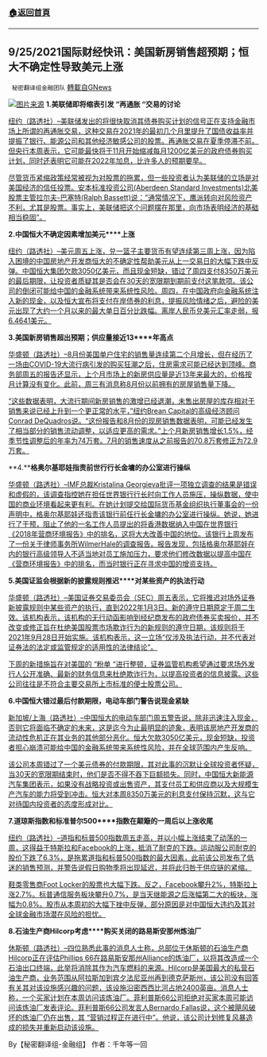 ###  [:house:返回首頁](https://github.com/ourhimalayas/txt)
---


## 9/25/2021国际财经快讯：美国新房销售超预期；恒大不确定性导致美元上涨
` 秘密翻译组金融团队` [轉載自GNews](https://gnews.org/zh-hans/1554157/)

![](https://assets.gnews.org/wp-content/uploads/2021/09/图片2-27.png)[图片来源](https://dzm0ugdauank9.cloudfront.net/)
**1.****美联储即将缩表引发**** “****再通胀**** “****交****易的讨论**

[纽约（路透社）–美联储发出的将很快取消其债券购买计划的信号正在支持金融市场上所谓的再通胀交易，这种交易在2021年的最初几个月里提升了国债收益率并提振了银行、能源公司和其他经济敏感公司的股票。再通胀交易在夏季停滞不前。但央行本周表示，它可能最快将于11月开始缩减每月1200亿美元的政府债券购买计划，同时还表明它可能在2022年加息，比许多人的预期要早。](https://www.oann.com/feds-coming-taper-fans-talk-of-renewed-reflation-trade/)

[尽管货币紧缩政策经常被视为对股票的拖累，但一些投资者认为美联储的立场是对美国经济的信任投票。安本标准投资公司(Aberdeen Standard Investments)北美股票主管拉尔夫-巴塞特(Ralph Bassett)说：”通常情况下，鹰派转向对风险资产不利，尤其是股票。事实上，美联储把这个问题摆在那里，向市场表明经济的基础相当稳固”。](https://www.oann.com/feds-coming-taper-fans-talk-of-renewed-reflation-trade/)

**2.****中国****恒大不确定因素****增加****美元****上涨**

[纽约（路透社）–美元周五上涨，兑一篮子主要货币有望连续第三周上涨，因为陷入困境的中国房地产开发商恒大的不确定性帮助美元从上一交易日的大幅下跌中反弹。中国恒大集团欠款3050亿美元，而且现金短缺，错过了周四支付8350万美元的最后期限，让投资者质疑其是否会在30天的宽限期到期前支付这笔款项。该公司的倒闭可能给中国的金融系统带来系统性风险。周四，在中国政府向金融系统注入新的现金，以及恒大宣布将支付在岸债券的利息，提振风险情绪之后，避险的美元出现了大约一个月以来的最大单日百分比跌幅。离岸人民币兑美元汇率走弱，报6.4641美元。](https://www.oann.com/dollar-wallows-near-one-week-low-as-haven-demand-ebbs/)

**3.****美国新房销售超出预期；供应量接近****13****年高点**

[华盛顿（路透社）–8月份美国单户住宅的销售量连续第二个月增长，但在经历了一场由COVID-19大流行病引发的购买狂潮之后，住房需求可能已经达到顶峰。商务部周五的报告还显示，上个月市场上的新房供应量是近13年来最大的，价格按月计算没有变化。此前，周三有消息称8月份以前拥有的房屋销售量下降。](https://www.oann.com/u-s-new-home-sales-beat-expectations-in-august/)

[“这些数据表明，大流行期间新房销售的激增已经退潮，未售出房屋的库存相对于销售来说已经上升到一个更正常的水平，”纽约Brean Capital的高级经济顾问Conrad DeQuadros说。“这份报告和8月份的现房销售数据表明，可能已经发生了相当部分的销售流动调整，以适应更高的需求。”上个月新房销售增长1.5%，经季节性调整后的年率为74万套。7月的销售速度从之前报告的70.8万套修正为72.9万套。](https://www.oann.com/u-s-new-home-sales-beat-expectations-in-august/)

**4.****格奥尔基耶娃指责前世行行长金墉的办公室进行操纵**

[华盛顿（路透社）–IMF总裁Kristalina Georgieva批评一项独立调查的结果是错误和虚假的，该调查指控她在担任世界银行行长时向工作人员施压，操纵数据，使中国的商业环境看起来更有利。在她计划提交给国际货币基金组织执行董事会的一份声明中，格奥尔基耶娃还指责该银行前任行长金墉的办公室进行操纵。她说，她进行了干预，阻止了他的一名工作人员提出的将香港数据纳入中国在世界银行《2018年营商环境报告》中的排名，这将大大改善中国的地位。该银行上周发布了一份关于律师事务所WilmerHale的调查报告。报告发现，包括格奥尔基耶娃在内的银行高级领导人不适当地对员工施加压力，要求他们修改数据以提高中国在《营商环境报告》中的排名，而当时银行正在寻求中国的增资支持。](https://www.oann.com/imfs-georgieva-accuses-former-world-bank-president-kims-office-of-manipulation/)

**5.****美国证监会根据新的披露规则推****迟****对某些资产的执法行动**

[华盛顿（路透社）–美国证券交易委员会（SEC）周五表示，它将推迟对场外证券新披露规则中某些资产的执行，直到2022年1月3日。新的遵守日期原定于周二生效。该机构表示，该机构的无行动函影响到经纪商发布的政府债券买卖报价，并不改变或修正旨在杜绝美国股票市场欺诈行为的新规则的遵守日期，该规则将于2021年9月28日开始实施。该机构表示，这一立场“仅涉及执法行动，并不代表对证券法的法定或监管规定的适用性的法律结论”。](https://www.oann.com/u-s-sec-delays-until-jan-3-certain-assets-from-enforcement-actions-related-to-new-disclosure-rule/)

[下周的新措施旨在对美国的 “粉单 “进行整顿，证券监管机构希望通过要求场外发行人公开准确、最新的财务信息来杜绝欺诈行为，以提高投资者的信息披露。这些公司往往是不符合主要交易所上市标准的便士股票公司。](https://www.oann.com/u-s-sec-delays-until-jan-3-certain-assets-from-enforcement-actions-related-to-new-disclosure-rule/)

**6.****中国****恒大****错过最后****付款期限，电动车部门警告说现金紧缺**

[新加坡/上海（路透社）–中国恒大的电动车部门周五警告说，除非迅速注入现金，否则它将面临不确定的未来，这是迄今为止最明显的迹象，表明该房地产开发商的流动性危机正在其业务的其他部分恶化。恒大欠款3050亿美元，现金短缺，投资者担心崩溃可能给中国的金融系统带来系统性风险，并在全球范围内产生反响。](https://www.oann.com/china-evergrande-bondholders-in-limbo-over-debt-resolution/)

[该公司本周错过了一个美元债券的付款期限，其对此事的沉默让全球投资者怀疑，当30天的宽限期结束时，他们是否不得不吞下巨额损失。同时，中国恒大新能源汽车集团表示，如果没有战略投资或出售资产，其支付员工和供应商以及大规模生产汽车的能力将受到冲击。恒大对本周8350万美元的利息支付保持沉默，这与它对待国内投资者的态度形成对比。](https://www.oann.com/china-evergrande-bondholders-in-limbo-over-debt-resolution/)

**7.****道琼斯指数和标准普尔****500****指数在颠簸的一周后以上涨收尾**

[纽约（路透社）–道指和标普500指数周五走高，并以小幅上涨结束了动荡的一周，这得益于特斯拉和Facebook的上涨，抵消了耐克的下跌。运动服公司耐克的股价下跌了6.3%，是拖累道指和标普500指数的最大因素，此前该公司发布了低迷的销售预测，并警告说假日购物季将出现延迟，并将此归咎于供应链的紧缩。](https://www.oann.com/futures-edge-lower-after-wall-streets-two-day-rally/)

[鞋类零售商Foot Locker的股票也大幅下跌。反之，Facebook攀升2%，特斯拉上涨2.7%。标普通信服务板块攀升0.7%，是当天继能源之后涨幅第二大的板块，涨幅为0.8%。股市从本周初的大幅下挫中反弹，部分原因是对中国恒大违约及其对全球金融市场潜在风险的担忧。](https://www.oann.com/futures-edge-lower-after-wall-streets-two-day-rally/)

**8.****石油生产商****Hilcorp****考****虑****购买关闭的路易斯安那州炼油厂**

[休斯顿（路透社）–四位熟悉此事的消息人士称，总部位于休斯顿的石油生产商Hilcorp正在评估Phillips 66在路易斯安那州Alliance的炼油厂，以将其改造成一个石油出口终端，此举将消除其作为汽车燃料的来源。Hilcorp是美国最大的私营石油生产商，业务范围从阿拉斯加到宾夕法尼亚州再到德克萨斯州，该公司没有回答有关其对该设施感兴趣的问题，该设施沿密西西比河占地2400英亩。消息人士称，一个买家计划在本周访问该炼油厂。菲利普斯66公司拒绝对买家本周可能访问该炼油厂发表评论。菲利普斯66公司发言人Bernardo Fallas说，这个被飓风破坏的炼油厂仍在出售，其 “营销过程正在进行中”。他说，该公司计划修复风暴造成的损失并重新启动该设施。](https://www.oann.com/exclusive-oil-producer-hilcorp-eyes-purchase-of-shut-louisiana-refinery-sources/)

By【秘密翻译组-金融组】
作者：千年等一回

